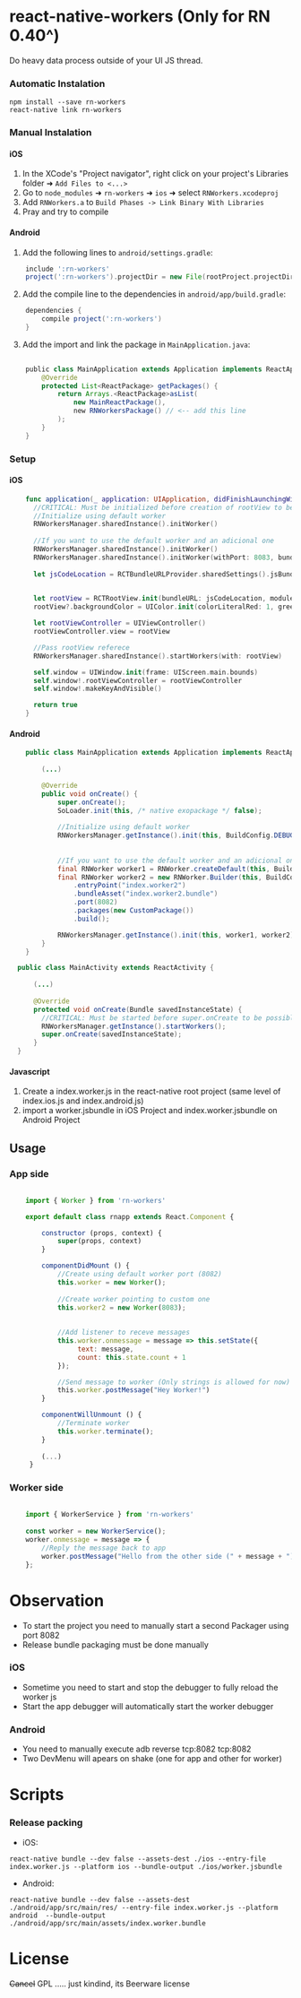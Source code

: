 # react-native-workers (Only for RN 0.40^)
Do heavy data process outside of your UI JS thread.

### Automatic Instalation
```
npm install --save rn-workers
react-native link rn-workers
```

### Manual Instalation

#### iOS

1. In the XCode's "Project navigator", right click on your project's Libraries folder ➜ `Add Files to <...>`
2. Go to `node_modules` ➜ `rn-workers` ➜ `ios` ➜ select `RNWorkers.xcodeproj`
3. Add `RNWorkers.a` to `Build Phases -> Link Binary With Libraries`
4. Pray and try to compile

#### Android
1. Add the following lines to `android/settings.gradle`:

```gradle
    include ':rn-workers'
    project(':rn-workers').projectDir = new File(rootProject.projectDir, '../node_modules/rn-workers/android')
```

2. Add the compile line to the dependencies in `android/app/build.gradle`:

```gradle
    dependencies {
        compile project(':rn-workers')
    }
```
3. Add the import and link the package in `MainApplication.java`:

```java
   
    public class MainApplication extends Application implements ReactApplication {
        @Override
        protected List<ReactPackage> getPackages() {
            return Arrays.<ReactPackage>asList(
                new MainReactPackage(),
                new RNWorkersPackage() // <-- add this line
            );
        }
    }
```
### Setup

#### iOS
    
```swift
    func application(_ application: UIApplication, didFinishLaunchingWithOptions launchOptions:       [UIApplicationLaunchOptionsKey : Any]? = nil) -> Bool{
      //CRITICAL: Must be initialized before creation of rootView to be possible to debug on chrome console
      //Initialize using default worker
      RNWorkersManager.sharedInstance().initWorker()  
      
      //If you want to use the default worker and an adicional one
      RNWorkersManager.sharedInstance().initWorker()
      RNWorkersManager.sharedInstance().initWorker(withPort: 8083, bundleRoot: "index.worker2", fallbackResouce: "worker2")
    
      let jsCodeLocation = RCTBundleURLProvider.sharedSettings().jsBundleURL(forBundleRoot: "index.ios",
                                                                          fallbackResource: "main")

      let rootView = RCTRootView.init(bundleURL: jsCodeLocation, moduleName: "rnapp", initialProperties: nil, launchOptions: launchOptions)
      rootView?.backgroundColor = UIColor.init(colorLiteralRed: 1, green: 1, blue: 1, alpha: 1)

      let rootViewController = UIViewController()
      rootViewController.view = rootView

      //Pass rootView referece
      RNWorkersManager.sharedInstance().startWorkers(with: rootView)

      self.window = UIWindow.init(frame: UIScreen.main.bounds)
      self.window!.rootViewController = rootViewController
      self.window!.makeKeyAndVisible()

      return true
    }
```

#### Android

```java
    public class MainApplication extends Application implements ReactApplication {
    
        (...)

        @Override
        public void onCreate() {
            super.onCreate();
            SoLoader.init(this, /* native exopackage */ false);
            
            //Initialize using default worker
            RNWorkersManager.getInstance().init(this, BuildConfig.DEBUG);
            
           
            //If you want to use the default worker and an adicional one
            final RNWorker worker1 = RNWorker.createDefault(this, BuildConfig.DEBUG);
            final RNWorker worker2 = new RNWorker.Builder(this, BuildConfig.DEBUG)
                .entryPoint("index.worker2")
                .bundleAsset("index.worker2.bundle")
                .port(8082)
                .packages(new CustomPackage())
                .build();

            RNWorkersManager.getInstance().init(this, worker1, worker2);
        }
    }
```

```java
  public class MainActivity extends ReactActivity {
      
      (...)
      
      @Override
      protected void onCreate(Bundle savedInstanceState) {       
        //CRITICAL: Must be started before super.onCreate to be possible to debug on chrome console
        RNWorkersManager.getInstance().startWorkers();
        super.onCreate(savedInstanceState);
      }
  }
```

#### Javascript
  
  1. Create a index.worker.js in the react-native root project (same level of index.ios.js and index.android.js)
  2. import a worker.jsbundle in iOS Project and index.worker.jsbundle  on Android Project
  
## Usage

### App side

```javascript 
   
    import { Worker } from 'rn-workers'

    export default class rnapp extends React.Component {

        constructor (props, context) {
            super(props, context)
        }

        componentDidMount () {
            //Create using default worker port (8082)
            this.worker = new Worker();
            
            //Create worker pointing to custom one
            this.worker2 = new Worker(8083);
            
            
            //Add listener to receve messages
            this.worker.onmessage = message => this.setState({
                 text: message,
                 count: this.state.count + 1
            });

            //Send message to worker (Only strings is allowed for now)
            this.worker.postMessage("Hey Worker!")
        }

        componentWillUnmount () {
            //Terminate worker
            this.worker.terminate();
        }
        
        (...)
     }
 ```
 
### Worker side

```javascript 
   
    import { WorkerService } from 'rn-workers'
    
    const worker = new WorkerService();
    worker.onmessage = message => {
        //Reply the message back to app
        worker.postMessage("Hello from the other side (" + message + ")")
    };

 ```
 
# Observation
 
  * To start the project you need to manually start a second Packager using port 8082
  * Release bundle packaging must be done manually
  
### iOS

  * Sometime you need to start and stop the debugger to fully reload the worker js
  * Start the app debugger will automatically start the worker debugger
  
### Android

  * You need to manually execute adb reverse tcp:8082 tcp:8082
  * Two DevMenu will apears on shake (one for app and other for worker)
  
# Scripts

### Release packing
  
  * iOS:
  ```
  react-native bundle --dev false --assets-dest ./ios --entry-file index.worker.js --platform ios --bundle-output ./ios/worker.jsbundle
```

  * Android:
  ```
  react-native bundle --dev false --assets-dest ./android/app/src/main/res/ --entry-file index.worker.js --platform android  --bundle-output ./android/app/src/main/assets/index.worker.bundle
``` 
 
# License
~~Cancel~~ GPL ..... just kindind, its Beerware license
